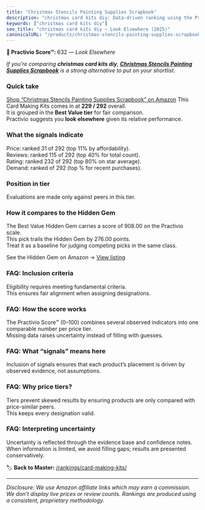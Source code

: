 ```yaml
---
title: "Christmas Stencils Painting Supplies Scrapbook"
description: "christmas card kits diy: Data-driven ranking using the Practivio Score™. Positioned by quality, value, demand, findability, momentum."
keywords: ["christmas card kits diy"]
seo_title: "christmas card kits diy — Look Elsewhere (2025)"
canonicalURL: "/products/christmas-stencils-painting-supplies-scrapbook-B08M64TCQK/"
---
```


**🚫 Practivio Score™:** 632 — _Look Elsewhere_


*If you're comparing **christmas card kits diy**, **[Christmas Stencils Painting Supplies Scrapbook](https://www.amazon.com/dp/B08M64TCQK?tag=practivio-20)** is a strong alternative to put on your shortlist.*
### Quick take
[Shop “Christmas Stencils Painting Supplies Scrapbook” on Amazon](https://www.amazon.com/dp/B08M64TCQK?tag=practivio-20)
This Card Making Kits comes in at **229 / 292** overall.  
It is grouped in the **Best Value tier** for fair comparison.  
Practivio suggests you **look elsewhere** given its relative performance.

### What the signals indicate
Price: ranked 31 of 292 (top 11% by affordability).  
Reviews: ranked 115 of 292 (top 40% for total count).  
Rating: ranked 232 of 292 (top 80% on star average).  
Demand: ranked  of 292 (top % for recent purchases).

### Position in tier
Evaluations are made only against peers in this tier.

### How it compares to the Hidden Gem
The Best Value Hidden Gem carries a score of 908.00 on the Practivio scale.  
This pick trails the Hidden Gem by 276.00 points.  
Treat it as a baseline for judging competing picks in the same class.  

See the Hidden Gem on Amazon → [View listing](https://www.amazon.com/dp/B003A2I4TO?tag=practivio-20)

### FAQ: Inclusion criteria
Eligibility requires meeting fundamental criteria.  
This ensures fair alignment when assigning designations.

### FAQ: How the score works
The Practivio Score™ (0–100) combines several observed indicators into one comparable number per price tier.  
Missing data raises uncertainty instead of filling with guesses.

### FAQ: What “signals” means here
Inclusion of signals ensures that each product’s placement is driven by observed evidence, not assumptions.

### FAQ: Why price tiers?
Tiers prevent skewed results by ensuring products are only compared with price-similar peers.  
This keeps every designation valid.

### FAQ: Interpreting uncertainty
Uncertainty is reflected through the evidence base and confidence notes.  
When information is limited, we avoid filling gaps; results are presented conservatively.


🏷️ **Back to Master:** [/rankings/card-making-kits/](/rankings/card-making-kits/)

---
_Disclosure: We use Amazon affiliate links which may earn a commission. We don’t display live prices or review counts. Rankings are produced using a consistent, proprietary methodology._
